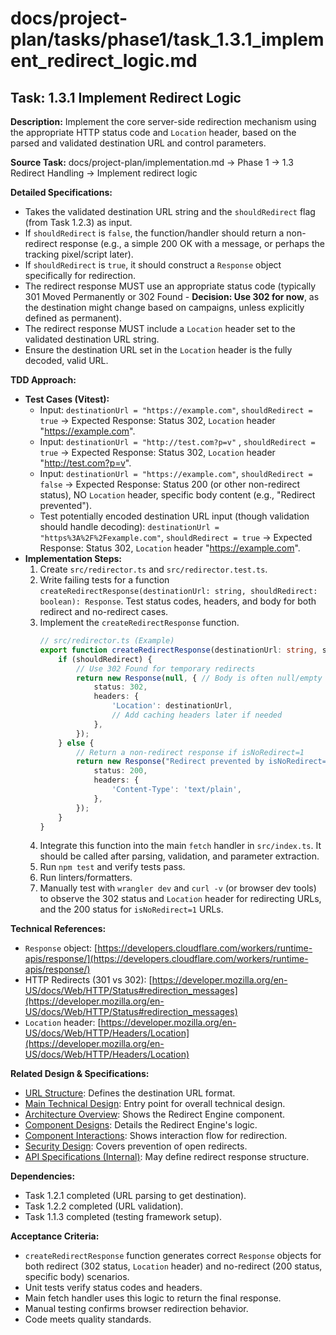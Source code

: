 # docs/project-plan/tasks/phase1/task_1.3.1_implement_redirect_logic.md

## Task: 1.3.1 Implement Redirect Logic

**Description:**
Implement the core server-side redirection mechanism using the appropriate HTTP status code and `Location` header, based on the parsed and validated destination URL and control parameters.

**Source Task:**
docs/project-plan/implementation.md -> Phase 1 -> 1.3 Redirect Handling -> Implement redirect logic

**Detailed Specifications:**
- Takes the validated destination URL string and the `shouldRedirect` flag (from Task 1.2.3) as input.
- If `shouldRedirect` is `false`, the function/handler should return a non-redirect response (e.g., a simple 200 OK with a message, or perhaps the tracking pixel/script later).
- If `shouldRedirect` is `true`, it should construct a `Response` object specifically for redirection.
- The redirect response MUST use an appropriate status code (typically 301 Moved Permanently or 302 Found - **Decision: Use 302 for now**, as the destination might change based on campaigns, unless explicitly defined as permanent).
- The redirect response MUST include a `Location` header set to the validated destination URL string.
- Ensure the destination URL set in the `Location` header is the fully decoded, valid URL.

**TDD Approach:**

*   **Test Cases (Vitest):**
    *   Input: `destinationUrl = "https://example.com"`, `shouldRedirect = true` -> Expected Response: Status 302, `Location` header "https://example.com".
    *   Input: `destinationUrl = "http://test.com?p=v"` , `shouldRedirect = true` -> Expected Response: Status 302, `Location` header "http://test.com?p=v".
    *   Input: `destinationUrl = "https://example.com"`, `shouldRedirect = false` -> Expected Response: Status 200 (or other non-redirect status), NO `Location` header, specific body content (e.g., "Redirect prevented").
    *   Test potentially encoded destination URL input (though validation should handle decoding): `destinationUrl = "https%3A%2F%2Fexample.com"`, `shouldRedirect = true` -> Expected Response: Status 302, `Location` header "https://example.com".
*   **Implementation Steps:**
    1.  Create `src/redirector.ts` and `src/redirector.test.ts`.
    2.  Write failing tests for a function `createRedirectResponse(destinationUrl: string, shouldRedirect: boolean): Response`. Test status codes, headers, and body for both redirect and no-redirect cases.
    3.  Implement the `createRedirectResponse` function.
        ```typescript
        // src/redirector.ts (Example)
        export function createRedirectResponse(destinationUrl: string, shouldRedirect: boolean): Response {
            if (shouldRedirect) {
                // Use 302 Found for temporary redirects
                return new Response(null, { // Body is often null/empty for redirects
                    status: 302,
                    headers: {
                        'Location': destinationUrl,
                        // Add caching headers later if needed
                    },
                });
            } else {
                // Return a non-redirect response if isNoRedirect=1
                return new Response("Redirect prevented by isNoRedirect=1 parameter.", {
                    status: 200,
                    headers: {
                        'Content-Type': 'text/plain',
                    },
                });
            }
        }
        ```
    4.  Integrate this function into the main `fetch` handler in `src/index.ts`. It should be called after parsing, validation, and parameter extraction.
    5.  Run `npm test` and verify tests pass.
    6.  Run linters/formatters.
    7.  Manually test with `wrangler dev` and `curl -v` (or browser dev tools) to observe the 302 status and `Location` header for redirecting URLs, and the 200 status for `isNoRedirect=1` URLs.

**Technical References:**
- `Response` object: [https://developers.cloudflare.com/workers/runtime-apis/response/](https://developers.cloudflare.com/workers/runtime-apis/response/)
- HTTP Redirects (301 vs 302): [https://developer.mozilla.org/en-US/docs/Web/HTTP/Status#redirection_messages](https://developer.mozilla.org/en-US/docs/Web/HTTP/Status#redirection_messages)
- `Location` header: [https://developer.mozilla.org/en-US/docs/Web/HTTP/Headers/Location](https://developer.mozilla.org/en-US/docs/Web/HTTP/Headers/Location)

**Related Design & Specifications:**
- [URL Structure](../../../specs/url_structure.md): Defines the destination URL format.
- [Main Technical Design](../../../technical-design/DESIGN.md): Entry point for overall technical design.
- [Architecture Overview](../../../technical-design/architecture_overview.md): Shows the Redirect Engine component.
- [Component Designs](../../../technical-design/component_designs.md): Details the Redirect Engine's logic.
- [Component Interactions](../../../technical-design/component_interactions.md): Shows interaction flow for redirection.
- [Security Design](../../../technical-design/security_design.md): Covers prevention of open redirects.
- [API Specifications (Internal)](../../../technical-design/api_specifications.md): May define redirect response structure.

**Dependencies:**
- Task 1.2.1 completed (URL parsing to get destination).
- Task 1.2.2 completed (URL validation).
- Task 1.1.3 completed (testing framework setup).

**Acceptance Criteria:**
- `createRedirectResponse` function generates correct `Response` objects for both redirect (302 status, `Location` header) and no-redirect (200 status, specific body) scenarios.
- Unit tests verify status codes and headers.
- Main fetch handler uses this logic to return the final response.
- Manual testing confirms browser redirection behavior.
- Code meets quality standards. 